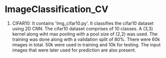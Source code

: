 # ImageClassification_CV

1. CIFAR10: It contains 'Img_cifar10.py'. It classifies the cifar10 dataset using 2D CNN. The cifar10 dataset comprises of 10 classes. A (3,3) kernel along wiht max pooling with a pool size of (2,2) was used. The training was done along with a validation split of 80%. There were 60k images in total. 50k were used in training and 10k for testing. The input images that were later used for prediction are also present.

